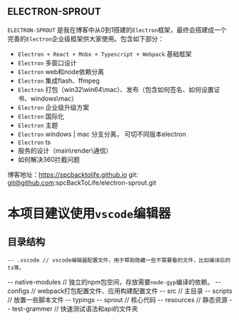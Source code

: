 ## ELECTRON-SPROUT
`ELECTRON-SPROUT` 是我在博客中从0到1搭建的`Electron`框架，最终会搭建成一个完善的`Electron`企业级框架供大家使用。包含如下部分：
- `Electron + React + Mobx + Typescript + Webpack` 基础框架
- `Electron` 多窗口设计
- `Electron` web和node依赖分离
- `Electron` 集成flash、ffmpeg
- `Electron` 打包（win32\win64\mac）、发布（包含如何签名、如何设置证书、windows\mac）
- `Electron` 企业级升级方案
- `Electron` 国际化
- `Electron` 主题
- `Electron` windows | mac 分支分离， 可切不同版本electron
- `Electron` ts
- 服务的设计（main\render\通信）
- 如何解决360拦截问题

博客地址：https://spcbacktolife.github.io
git: git@github.com:spcBackToLife/electron-sprout.git


# 本项目建议使用`vscode`编辑器

## 目录结构
	-- .vscode // vscode编辑器配置文件，用于帮助隐藏一些不需要看的文件，比如编译后的ts等。
  -- native-modules // 独立的npm包空间，存放需要`node-gyp`编译的依赖。
	-- configs // webpack打包配置文件、应用构建配置文件
	-- src // 主目录
	-- scripts // 放置一些脚本文件
	-- typings
	-- sprout // 核心代码
	-- resources // 静态资源
	-- test-grammer // 快速测试语法和api的文件夹
